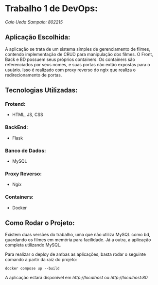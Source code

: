 # Trabalho 1 de DevOps:

*Caio Ueda Sampaio: 802215*

## Aplicação Escolhida:

A aplicação se trata de um sistema simples de gerenciamento de filmes, contendo implementação de CRUD para manipulação dos filmes. O Front, Back e BD possuem seus próprios containers. Os containers são referenciados por seus nomes, e suas portas não extão expostas para o usuário. Isso é realizado com proxy reverso do ngix que realiza o redirecionamento de portas.

## Tecnologias Utilizadas:

### Frotend:
- HTML, JS, CSS

### BackEnd:
- Flask

### Banco de Dados:
- MySQL

### Proxy Reverso:
- Ngix

### Containers:
- Docker

## Como Rodar o Projeto:

Existem duas versões do trabalho, uma que não utiliza MySQL como bd, guardando os filmes em memória para facilidade. Já a outra, a aplicação completa utilizando MySQL.

Para realizar o deploy de ambas as aplicações, basta rodar o seguinte comando a partir da raíz do projeto:

```
docker compose up --build
```

A aplicação estará disponível em *http://localhost* ou *http://localhost:80*
